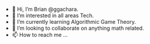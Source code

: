 - 👋 Hi, I’m Brian @ggachara.
- 👀 I’m interested in all areas Tech.
- 🌱 I’m currently learning Algorithmic Game Theory.
- 💞️ I’m looking to collaborate on anything math related.
- 📫 How to reach me ...

<!---
ggachara/ggachara is a ✨ special ✨ repository because its `README.md` (this file) appears on your GitHub profile.
You can click the Preview link to take a look at your changes.
--->
